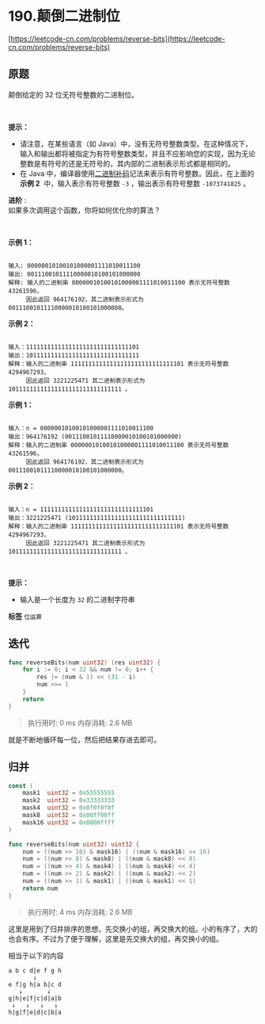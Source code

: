 # 190.颠倒二进制位
[https://leetcode-cn.com/problems/reverse-bits](https://leetcode-cn.com/problems/reverse-bits) 
## 原题
颠倒给定的 32 位无符号整数的二进制位。

 

 **提示：** 
- 请注意，在某些语言（如 Java）中，没有无符号整数类型。在这种情况下，输入和输出都将被指定为有符号整数类型，并且不应影响您的实现，因为无论整数是有符号的还是无符号的，其内部的二进制表示形式都是相同的。
- 在 Java 中，编译器使用<a href="https://baike.baidu.com/item/二进制补码/5295284" target="_blank">二进制补码</a>记法来表示有符号整数。因此，在上面的  **示例 2**  中，输入表示有符号整数 `-3` ，输出表示有符号整数 `-1073741825` 。
 

 **进阶** :<br />
如果多次调用这个函数，你将如何优化你的算法？

 

 **示例 1：** 

```

输入: 00000010100101000001111010011100
输出: 00111001011110000010100101000000
解释: 输入的二进制串 00000010100101000001111010011100 表示无符号整数 43261596，
     因此返回 964176192，其二进制表示形式为 00111001011110000010100101000000。
```
 **示例 2：** 

```

输入：11111111111111111111111111111101
输出：10111111111111111111111111111111
解释：输入的二进制串 11111111111111111111111111111101 表示无符号整数 4294967293，
     因此返回 3221225471 其二进制表示形式为 10111111111111111111111111111111 。
```
 **示例 1：** 

```

输入：n = 00000010100101000001111010011100
输出：964176192 (00111001011110000010100101000000)
解释：输入的二进制串 00000010100101000001111010011100 表示无符号整数 43261596，
     因此返回 964176192，其二进制表示形式为 00111001011110000010100101000000。
```
 **示例 2：** 

```

输入：n = 11111111111111111111111111111101
输出：3221225471 (10111111111111111111111111111111)
解释：输入的二进制串 11111111111111111111111111111101 表示无符号整数 4294967293，
     因此返回 3221225471 其二进制表示形式为 10111111111111111111111111111111 。
```
 

 **提示：** 
- 输入是一个长度为 `32` 的二进制字符串
 
**标签**
`位运算` 


## 迭代
```go
func reverseBits(num uint32) (res uint32) {
	for i := 0; i < 32 && num != 0; i++ {
		res |= (num & 1) << (31 - i)
		num >>= 1
	}
	return
}
```
>执行用时: 0 ms
内存消耗: 2.6 MB

就是不断地循环每一位，然后把结果存进去即可。

## 归并
```go
const (
	mask1  uint32 = 0x55555555
	mask2  uint32 = 0x33333333
	mask4  uint32 = 0x0f0f0f0f
	mask8  uint32 = 0x00ff00ff
	mask16 uint32 = 0x0000ffff
)

func reverseBits(num uint32) uint32 {
	num = ((num >> 16) & mask16) | ((num & mask16) << 16)
	num = ((num >> 8) & mask8) | ((num & mask8) << 8)
	num = ((num >> 4) & mask4) | ((num & mask4) << 4)
	num = ((num >> 2) & mask2) | ((num & mask2) << 2)
	num = ((num >> 1) & mask1) | ((num & mask1) << 1)
	return num
}
```
>执行用时: 4 ms
内存消耗: 2.6 MB

这里是用到了归并排序的思想，先交换小的组，再交换大的组。小的有序了，大的也会有序。不过为了便于理解，这里是先交换大的组，再交换小的组。

相当于以下的内容
```
a b c d|e f g h
       ↓
e f|g h|a b|c d
   ↓       ↓
g|h|e|f|c|d|a|b
 ↓   ↓   ↓   ↓
h|g|f|e|d|c|b|a  
```